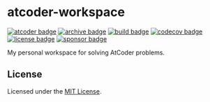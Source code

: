 # atcoder-workspace

[![atcoder badge]][atcoder]
[![archive badge]][archive]
[![build badge]][build]
[![codecov badge]][codecov]
[![license badge]][license]
[![sponsor badge]][sponsor]

[atcoder]: https://atcoder.jp/users/akkinoc
[atcoder badge]: https://img.shields.io/endpoint?url=https%3A%2F%2Fatcoder-badges.now.sh%2Fapi%2Fatcoder%2Fjson%2Fakkinoc&label=atcoder
[archive]: https://github.com/akkinoc/atcoder-workspace/actions/workflows/archive.yml
[archive badge]: https://github.com/akkinoc/atcoder-workspace/actions/workflows/archive.yml/badge.svg
[build]: https://github.com/akkinoc/atcoder-workspace/actions/workflows/build.yml
[build badge]: https://github.com/akkinoc/atcoder-workspace/actions/workflows/build.yml/badge.svg
[codecov]: https://codecov.io/gh/akkinoc/atcoder-workspace
[codecov badge]: https://codecov.io/gh/akkinoc/atcoder-workspace/branch/main/graph/badge.svg
[license]: LICENSE.txt
[license badge]: https://img.shields.io/github/license/akkinoc/atcoder-workspace?color=blue
[sponsor]: https://github.com/sponsors/akkinoc
[sponsor badge]: https://img.shields.io/static/v1?logo=github&label=sponsor&message=%E2%9D%A4&color=db61a2

My personal workspace for solving AtCoder problems.

## License

Licensed under the [MIT License][license].
